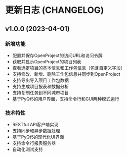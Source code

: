# 更新日志 (CHANGELOG)

## v1.0.0 (2023-04-01)

### 新增功能
- 配置并保存OpenProject的访问URL和访问令牌
- 获取并显示OpenProject的项目列表
- 查看选定项目的基本信息和工作包信息（包含自定义字段）
- 支持修改、新增、删除工作包信息并同步到OpenProject
- 支持导出导入项目工作包数据
- 支持生成项目报表和数据分析
- 支持复制任务到不同城市项目
- 基于PyQt5的用户界面，支持命令行和GUI两种模式运行

### 技术特性
- RESTful API客户端实现
- 支持同步和异步数据处理
- 基于PyQt5的现代化UI界面
- 支持命令行报表服务器
- 自动化测试支持 
